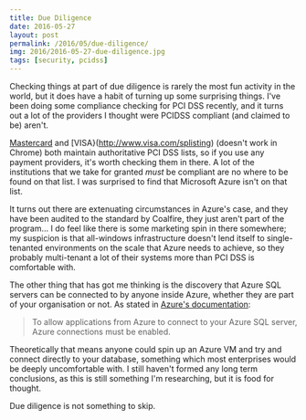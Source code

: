 ```yaml
---
title: Due Diligence
date: 2016-05-27
layout: post
permalink: /2016/05/due-diligence/
img: 2016/2016-05-27-due-diligence.jpg
tags: [security, pcidss]
---
```

Checking things at part of due diligence is rarely the most fun activity in the world, but it does have a habit of turning up some surprising things. I've been doing some compliance checking for PCI DSS recently, and it turns out a lot of the providers I thought were PCIDSS compliant (and claimed to be) aren't.

[Mastercard](https://www.mastercard.us/en-us/merchants/safety-security/security-recommendations/service-providers-need-to-know.html) and [VISA}(http://www.visa.com/splisting) (doesn't work in Chrome) both maintain authoritative PCI DSS lists, so if you use any payment providers, it's worth checking them in there. A lot of the institutions that we take for granted *must* be compliant are no where to be found on that list. I was surprised to find that Microsoft Azure isn't on that list.

It turns out there are extenuating circumstances in Azure's case, and they have been audited to the standard by Coalfire, they just aren't part of the program... I do feel like there is some marketing spin in there somewhere; my suspicion is that all-windows infrastructure doesn't lend itself to single-tenanted environments on the scale that Azure needs to achieve, so they probably multi-tenant a lot of their systems more than PCI DSS is comfortable with.

The other thing that has got me thinking is the discovery that Azure SQL servers can be connected to by anyone inside Azure, whether they are part of your organisation or not. As stated in [Azure's documentation](https://azure.microsoft.com/en-us/documentation/articles/sql-database-configure-firewall-settings/):

<blockquote>To allow applications from Azure to connect to your Azure SQL server, Azure connections must be enabled.</blockquote>

Theoretically that means anyone could spin up an Azure VM and try and connect directly to your database, something which most enterprises would be deeply uncomfortable with. I still haven't formed any long term conclusions, as this is still something I'm researching, but it is food for thought.

Due diligence is not something to skip.